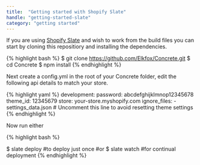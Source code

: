 ```yaml
---
title:  "Getting started with Shopify Slate"
handle: "getting-started-slate"
category: "getting started"
---
```

If you are using [Shopify Slate](https://shopify.github.io/slate/) and wish to work from the build files you can start by cloning this repositiory and installing the dependencies.

{% highlight bash %}
$ git clone https://github.com/Elkfox/Concrete.git
$ cd Concrete
$ npm install
{% endhighlight %}

Next create a config.yml in the root of your Concrete folder, edit the following api details to match your store.

{% highlight yaml %}
development:
  password: abcdefghijklmnop12345678
  theme_id: 12345679
  store: your-store.myshopify.com
  ignore_files:
    - settings_data.json # Uncomment this line to avoid resetting theme settings
{% endhighlight %}

Now run either

{% highlight bash %}

$ slate deploy
#to deploy just once
#or
$ slate watch
#for continual deployment
{% endhighlight %}
